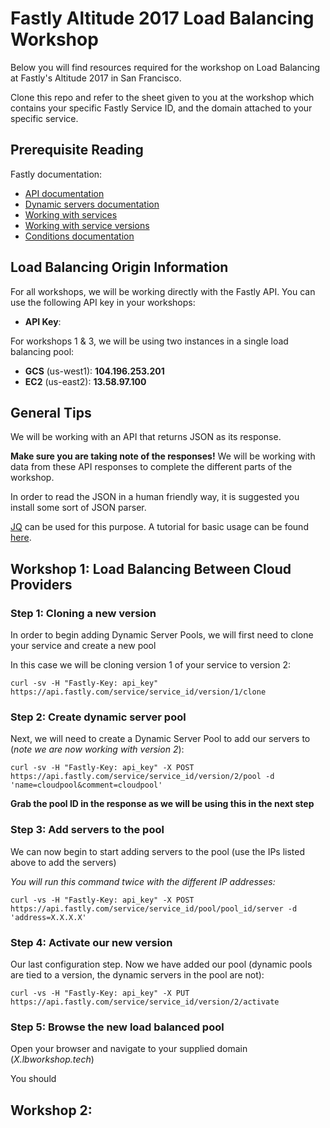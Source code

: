 # Fastly Altitude 2017 Load Balancing Workshop

Below you will find resources required for the workshop on Load Balancing at Fastly's Altitude 2017 in San Francisco. 

Clone this repo and refer to the sheet given to you at the workshop which contains your specific Fastly Service ID, and the domain attached to your specific service.

## Prerequisite Reading

Fastly documentation:

* [API documentation](https://docs.fastly.com/api/)
* [Dynamic servers documentation](https://docs.fastly.com/guides/dynamic-servers/)
* [Working with services](https://docs.fastly.com/api/config#service)
* [Working with service versions](https://docs.fastly.com/api/config#version)
* [Conditions documentation](https://docs.fastly.com/guides/conditions/)

## Load Balancing Origin Information

For all workshops, we will be working directly with the Fastly API. You can use the following API key in your workshops:

* **API Key**: 

For workshops 1 & 3, we will be using two instances in a single load balancing pool:

* **GCS** (us-west1): **104.196.253.201**
* **EC2** (us-east2): **13.58.97.100**

## General Tips

We will be working with an API that returns JSON as its response. 

**Make sure you are taking note of the responses!** We will be working with data from these API responses to complete the different parts of the workshop.

In order to read the JSON in a human friendly way, it is suggested you install some sort of JSON parser.

[JQ](https://stedolan.github.io/jq/) can be used for this purpose. A tutorial for basic usage can be found [here](https://stedolan.github.io/jq/tutorial/).


## Workshop 1: Load Balancing Between Cloud Providers

### Step 1: Cloning a new version
In order to begin adding Dynamic Server Pools, we will first need to clone your service and create a new pool

In this case we will be cloning version 1 of your service to version 2:

`curl -sv -H "Fastly-Key: api_key" https://api.fastly.com/service/service_id/version/1/clone`

### Step 2: Create dynamic server pool

Next, we will need to create a Dynamic Server Pool to add our servers to (*note we are now working with version 2*):

`curl -sv -H "Fastly-Key: api_key" -X POST https://api.fastly.com/service/service_id/version/2/pool -d 'name=cloudpool&comment=cloudpool'`

**Grab the pool ID in the response as we will be using this in the next step**

### Step 3: Add servers to the pool

We can now begin to start adding servers to the pool (use the IPs listed above to add the servers)

*You will run this command twice with the different IP addresses:*

`curl -vs -H "Fastly-Key: api_key" -X POST https://api.fastly.com/service/service_id/pool/pool_id/server -d 'address=X.X.X.X'`


### Step 4: Activate our new version

Our last configuration step. Now we have added our pool (dynamic pools are tied to a version, the dynamic servers in the pool are not):

`curl -vs -H "Fastly-Key: api_key" -X PUT https://api.fastly.com/service/service_id/version/2/activate`

### Step 5: Browse the new load balanced pool

Open your browser and navigate to your supplied domain (_X.lbworkshop.tech_)

You should






## Workshop 2: 


